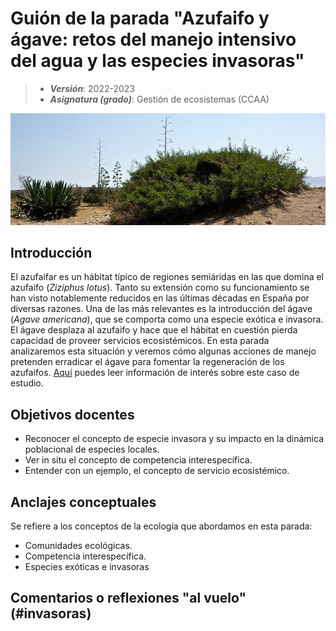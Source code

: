 # Guión de la parada "Azufaifo y ágave: retos del manejo intensivo del agua y las especies invasoras"


> + **_Versión_**: 2022-2023
> + **_Asignatura (grado)_**: Gestión de ecosistemas (CCAA)

![portada](https://github.com/aprendiendo-cosas/C_azufaifo_gesteco/raw/main/images/azufaifo.jpg) 


## Introducción
El azufaifar es un hábitat típico de regiones semiáridas en las que domina el azufaifo (*Ziziphus lotus*). Tanto su extensión como su funcionamiento se han visto notablemente reducidos en las últimas décadas en España por diversas razones. Una de las más relevantes es la introducción del ágave (*Agave americana*), que se comporta como una especie exótica e invasora. El ágave desplaza al azufaifo y hace que el hábitat en cuestión pierda capacidad de proveer servicios ecosistémicos. En esta parada analizaremos esta situación y veremos cómo algunas acciones de manejo pretenden erradicar el ágave para fomentar la regeneración de los azufaifos. [Aquí](https://www.lifeadaptamed.eu/?p=1473) puedes leer información de interés sobre este caso de estudio. 




## Objetivos docentes
+ Reconocer el concepto de especie invasora y su impacto en la dinámica poblacional de especies locales.
+ Ver in situ el concepto de competencia interespecífica.
+ Entender con un ejemplo, el concepto de servicio ecosistémico.



## Anclajes conceptuales

Se refiere a los conceptos de la ecología que abordamos en esta parada:

- Comunidades ecológicas.
- Competencia interespecífica.
- Especies exóticas e invasoras



## Comentarios o reflexiones "al vuelo" (#invasoras)



